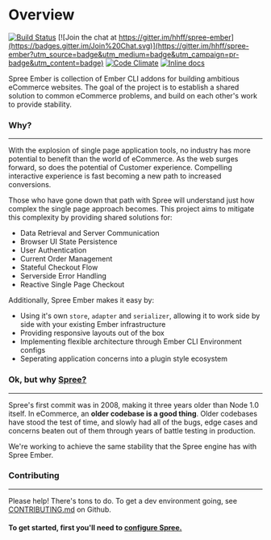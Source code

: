 # Overview

[![Build Status](https://travis-ci.org/hhff/spree-ember.svg?branch=master)](https://travis-ci.org/hhff/spree-ember)
[![Join the chat at https://gitter.im/hhff/spree-ember](https://badges.gitter.im/Join%20Chat.svg)](https://gitter.im/hhff/spree-ember?utm_source=badge&utm_medium=badge&utm_campaign=pr-badge&utm_content=badge)
[![Code Climate](https://codeclimate.com/github/hhff/spree-ember.png)](https://codeclimate.com/github/hhff/spree-ember)
[![Inline docs](http://inch-ci.org/github/hhff/spree-ember.png)](http://inch-ci.org/github/hhff/spree-ember)

Spree Ember is collection of Ember CLI addons for building ambitious eCommerce 
websites.  The goal of the project is to establish a shared solution to common 
eCommerce problems, and build on each other's work to provide stability.

### Why?
***

With the explosion of single page application tools, no industry has more
potential to benefit than the world of eCommerce.  As the web surges forward, so
does the potential of Customer experience.  Compelling interactive experience is 
fast becoming a new path to increased conversions.

Those who have gone down that path with Spree will understand just how complex 
the single page approach becomes.  This project aims to mitigate this complexity 
by providing shared solutions for:

- Data Retrieval and Server Communication
- Browser UI State Persistence
- User Authentication
- Current Order Management
- Stateful Checkout Flow
- Serverside Error Handling
- Reactive Single Page Checkout

Additionally, Spree Ember makes it easy by:
- Using it's own `store`, `adapter` and `serializer`, allowing it to work side
by side with your existing Ember infrastructure
- Providing responsive layouts out of the box
- Implementing flexible architecture through Ember CLI Environment configs
- Seperating application concerns into a plugin style ecosystem

### Ok, but why [Spree?](http://github.com/spree/spree)
***

Spree's first commit was in 2008, making it three years older than Node 1.0 
itself.  In eCommerce, an **older codebase is a good thing**.  Older codebases 
have stood the test of time, and slowly had all of the bugs, edge cases and 
concerns beaten out of them through years of battle testing in production.

We're working to achieve the same stability that the Spree engine has with Spree 
Ember.

### Contributing
***

Please help!  There's tons to do.  To get a dev environment going, see 
[CONTRIBUTING.md](https://github.com/hhff/spree-ember/blob/master/CONTRIBUTING.md) 
on Github.

#### **To get started, first you'll need to [configure Spree.](./2-configuring-spree.html)**

